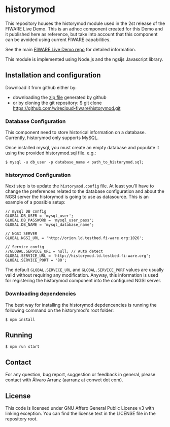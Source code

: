 historymod
==========

This repository houses the historymod module used in the 2st release of the
FIWARE Live Demo. This is an adhoc component created for this Demo and it
published here as reference, but take into account that this component can
be avoided using current FIWARE capabilities.

See the main [FIWARE Live Demo repo](https://github.com/telefonicaid/fiware-livedemoapp)
for detailed information.

This module is implemented using Node.js and the ngsijs Javascript library.

Installation and configuration
------------------------------

Download it from github either by:

* downloading the [zip file](https://github.com/wirecloud-fiware/historymod/archive/master.zip) generated by github
* or by cloning the git repository:
  $ git clone https://github.com/wirecloud-fiware/historymod.git

### Database Configuration

This component need to store historical information on a database. Currently,
historymod only supports MySQL.

Once installed mysql, you must create an empty database and populate it using
the provided historymod.sql file. e.g.:

    $ mysql -u db_user -p database_name < path_to_historymod.sql;

### historymod Configuration

Next step is to update the `historymod.config` file. At least you'll have to
change the preferences related to the database configuration and about the
NGSI server the historymod is going to use as datasource. This is an example
of a possible setup:

    // mysql DB config
    GLOBAL.DB_USER = 'mysql_user';
    GLOBAL.DB_PASSWORD = 'mysql_user_pass';
    GLOBAL.DB_NAME = 'mysql_database_name';

    // NGSI SERVER
    GLOBAL.NGSI_URL = 'http://orion.ld.testbed.fi-ware.org:1026';

    // Service config
    //GLOBAL.SERVICE_URL = null; // Auto detect
    GLOBAL.SERVICE_URL = 'http://historymod.ld.testbed.fi-ware.org';
    GLOBAL.SERVICE_PORT = '80';

The default `GLOBAL.SERVECE_URL` and `GLOBAL.SERVICE_PORT` values are usually
valid without requiring any modification. Anyway, this information is used for
registering the historymod component into the configured NGSI server.

### Downloading dependencies

The best way for installing the historymod depdencencies is running the
following command on the historymod's root folder:

    $ npm install


Running
-------

    $ npm run start

Contact
-------

For any question, bug report, suggestion or feedback in general, please contact
with Álvaro Arranz (aarranz at conwet dot com).

License
-------

This code is licensed under GNU Affero General Public License v3 with linking
exception. You can find the license text in the LICENSE file in the repository
root.
